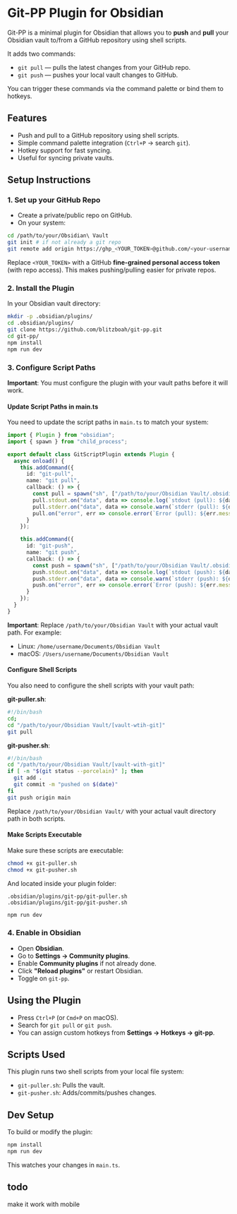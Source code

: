 # Git-PP Plugin for Obsidian

Git-PP is a minimal plugin for Obsidian that allows you to **push** and **pull** your Obsidian vault to/from a GitHub repository using shell scripts.

It adds two commands:
* `git pull` — pulls the latest changes from your GitHub repo.
* `git push` — pushes your local vault changes to GitHub.

You can trigger these commands via the command palette or bind them to hotkeys.

## Features

* Push and pull to a GitHub repository using shell scripts.
* Simple command palette integration (`Ctrl+P` → search `git`).
* Hotkey support for fast syncing.
* Useful for syncing private vaults.

## Setup Instructions

### 1. Set up your GitHub Repo

* Create a private/public repo on GitHub.
* On your system:

```bash
cd /path/to/your/Obsidian\ Vault
git init # if not already a git repo
git remote add origin https://ghp_<YOUR_TOKEN>@github.com/<your-username>/<repo-name>
```

Replace `<YOUR_TOKEN>` with a GitHub **fine-grained personal access token** (with repo access). This makes pushing/pulling easier for private repos.

### 2. Install the Plugin

In your Obsidian vault directory:

```bash
mkdir -p .obsidian/plugins/
cd .obsidian/plugins/
git clone https://github.com/blitzboah/git-pp.git
cd git-pp/
npm install
npm run dev
```

### 3. Configure Script Paths

**Important**: You must configure the plugin with your vault paths before it will work.

#### Update Script Paths in main.ts

You need to update the script paths in `main.ts` to match your system:

```typescript
import { Plugin } from "obsidian";
import { spawn } from "child_process";

export default class GitScriptPlugin extends Plugin {
  async onload() {
    this.addCommand({
      id: "git-pull",
      name: "git pull",
      callback: () => {
        const pull = spawn("sh", ["/path/to/your/Obsidian Vault/.obsidian/plugins/git-pp/git-puller.sh"]);
        pull.stdout.on("data", data => console.log(`stdout (pull): ${data}`));
        pull.stderr.on("data", data => console.warn(`stderr (pull): ${data}`));
        pull.on("error", err => console.error(`Error (pull): ${err.message}`));
      }
    });

    this.addCommand({
      id: "git-push",
      name: "git push",
      callback: () => {
        const push = spawn("sh", ["/path/to/your/Obsidian Vault/.obsidian/plugins/git-pp/git-pusher.sh"]);
        push.stdout.on("data", data => console.log(`stdout (push): ${data}`));
        push.stderr.on("data", data => console.warn(`stderr (push): ${data}`));
        push.on("error", err => console.error(`Error (push): ${err.message}`));
      }
    });
  }
}
```

**Important**: Replace `/path/to/your/Obsidian Vault` with your actual vault path. For example:
- Linux: `/home/username/Documents/Obsidian Vault`
- macOS: `/Users/username/Documents/Obsidian Vault`

#### Configure Shell Scripts

You also need to configure the shell scripts with your vault path:

**git-puller.sh**:
```bash
#!/bin/bash
cd;
cd "/path/to/your/Obsidian Vault/[vault-wtih-git]"
git pull
```

**git-pusher.sh**:
```bash
#!/bin/bash
cd "/path/to/your/Obsidian Vault/[vault-with-git]"
if [ -n "$(git status --porcelain)" ]; then
  git add .
  git commit -m "pushed on $(date)"
fi
git push origin main
```

Replace `/path/to/your/Obsidian Vault/` with your actual vault directory path in both scripts.

#### Make Scripts Executable

Make sure these scripts are executable:

```bash
chmod +x git-puller.sh
chmod +x git-pusher.sh
```

And located inside your plugin folder:

```
.obsidian/plugins/git-pp/git-puller.sh
.obsidian/plugins/git-pp/git-pusher.sh
```

```bash
npm run dev
```

### 4. Enable in Obsidian

* Open **Obsidian**.
* Go to **Settings → Community plugins**.
* Enable **Community plugins** if not already done.
* Click **"Reload plugins"** or restart Obsidian.
* Toggle on `git-pp`.

## Using the Plugin

* Press `Ctrl+P` (or `Cmd+P` on macOS).
* Search for `git pull` or `git push`.
* You can assign custom hotkeys from **Settings → Hotkeys → git-pp**.

## Scripts Used

This plugin runs two shell scripts from your local file system:
* `git-puller.sh`: Pulls the vault.
* `git-pusher.sh`: Adds/commits/pushes changes.

## Dev Setup

To build or modify the plugin:

```bash
npm install
npm run dev
```

This watches your changes in `main.ts`.

## todo

make it work with mobile
